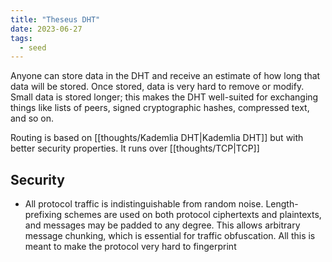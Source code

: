 ```yaml
---
title: "Theseus DHT"
date: 2023-06-27
tags:
  - seed
---
```


Anyone can store data in the DHT and receive an estimate of how long that data will be stored. Once stored, data is very hard to remove or modify. Small data is stored longer; this makes the DHT well-suited for exchanging things like lists of peers, signed cryptographic hashes, compressed text, and so on.

Routing is based on [[thoughts/Kademlia DHT|Kademlia DHT]] but with better security properties. It runs over [[thoughts/TCP|TCP]]

## Security

- All protocol traffic is indistinguishable from random noise. Length-prefixing schemes are used on both protocol ciphertexts and plaintexts, and messages may be padded to any degree. This allows arbitrary message chunking, which is essential for traffic obfuscation. All this is meant to make the protocol very hard to fingerprint
